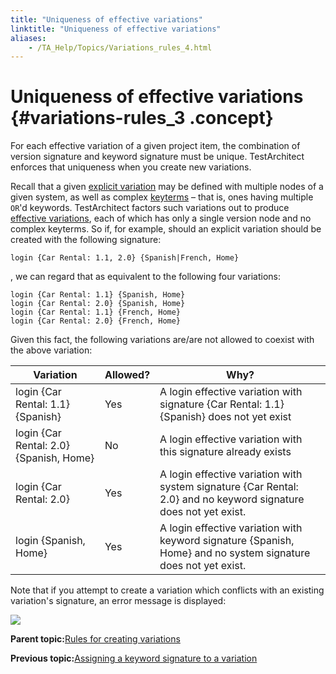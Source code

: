 ```yaml
--- 
title: "Uniqueness of effective variations"
linktitle: "Uniqueness of effective variations"
aliases: 
    - /TA_Help/Topics/Variations_rules_4.html
---
```

# Uniqueness of effective variations {#variations-rules_3 .concept}

For each effective variation of a given project item, the combination of version signature and keyword signature must be unique. TestArchitect enforces that uniqueness when you create new variations.

Recall that a given [explicit variation](../../TA_Glossary/Topics/glossaryExplicitVariation.html) may be defined with multiple nodes of a given system, as well as complex [keyterms](../../TA_Glossary/Topics/glossaryKeyterm.html) – that is, ones having multiple `OR`'d keywords. TestArchitect factors such variations out to produce [effective variations](../../TA_Glossary/Topics/glossaryEffectiveVariation.html), each of which has only a single version node and no complex keyterms. So if, for example, should an explicit variation should be created with the following signature:

```
login {Car Rental: 1.1, 2.0} {Spanish|French, Home}
```

, we can regard that as equivalent to the following four variations:

```
login {Car Rental: 1.1} {Spanish, Home}
login {Car Rental: 2.0} {Spanish, Home}
login {Car Rental: 1.1} {French, Home}
login {Car Rental: 2.0} {French, Home}
```

Given this fact, the following variations are/are not allowed to coexist with the above variation:

|Variation|Allowed?|Why?|
|---------|--------|----|
|login \{Car Rental: 1.1\} \{Spanish\}|Yes|A login effective variation with signature \{Car Rental: 1.1\}\{Spanish\} does not yet exist|
|login \{Car Rental: 2.0\} \{Spanish, Home\}|No|A login effective variation with this signature already exists|
|login \{Car Rental: 2.0\}|Yes|A login effective variation with system signature \{Car Rental: 2.0\} and no keyword signature does not yet exist.|
|login \{Spanish, Home\}|Yes|A login effective variation with keyword signature \{Spanish, Home\} and no system signature does not yet exist.|

Note that if you attempt to create a variation which conflicts with an existing variation's signature, an error message is displayed:

![](../Images/Variations_set_of_keyword_error.png)

**Parent topic:**[Rules for creating variations](../../TA_Help/Topics/Variations_rules.html)

**Previous topic:**[Assigning a keyword signature to a variation](../../TA_Help/Topics/Variations_rules_3.html)

